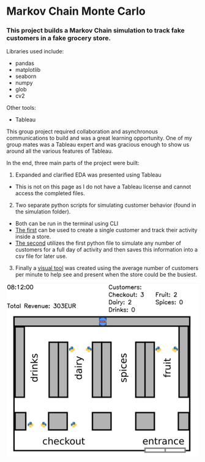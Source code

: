 # Markov Chain Monte Carlo

### This project builds a Markov Chain simulation to track fake customers in a fake grocery store.

Libraries used include:

- pandas
- matplotlib
- seaborn
- numpy
- glob
- cv2

Other tools:

- Tableau

This group project required collaboration and asynchronous communications to build and was a great
learning opportunity. One of my group mates was a Tableau expert and was gracious enough to show us around all the various features of Tableau.

In the end, three main parts of the project were built:

1. Expanded and clarified EDA was presented using Tableau
  - This is not on this page as I do not have a Tableau license and cannot access the completed files.
2. Two separate python scripts for simulating customer behavior (found in the simulation folder).
  - Both can be run in the terminal using CLI
  - [The first](https://github.com/C-Williams/spiced_projects/blob/main/markov_chain_simulation/simulation/customer.py) can be used to create a single customer and track their activity inside a store.
  - [The second](https://github.com/C-Williams/spiced_projects/blob/main/markov_chain_simulation/simulation/sim_day.py) utilizes the first python file to simulate any number of customers for a full day of activity and then saves this information into a csv file for later use.
3. Finally a [visual tool](https://github.com/C-Williams/spiced_projects/blob/main/markov_chain_simulation/grocery_store_visual/images/supermarket.gif) was created using the average number of customers per minute to help see and present when the store could be the busiest.

![alt-text](https://github.com/C-Williams/spiced_projects/blob/main/markov_chain_simulation/grocery_store_visual/images/supermarket.gif)
